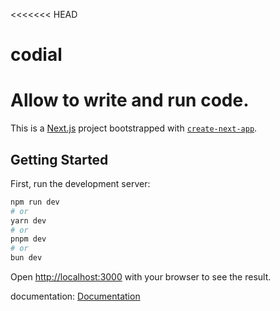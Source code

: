 <<<<<<< HEAD
# codial
Allow to write and run code.
=======
This is a [Next.js](https://nextjs.org) project bootstrapped with [`create-next-app`](https://nextjs.org/docs/app/api-reference/cli/create-next-app).

## Getting Started

First, run the development server:

```bash
npm run dev
# or
yarn dev
# or
pnpm dev
# or
bun dev
```

Open [http://localhost:3000](http://localhost:3000) with your browser to see the result.

documentation: [Documentation](https://docs.google.com/document/d/17ACR8NLfgMfJ5XJY8a2zEbhS39MvmhGziJq2hkKnhnw/edit?usp=sharing)